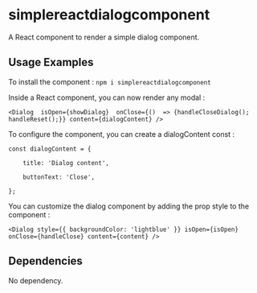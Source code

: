 # simplereactdialogcomponent

A React component to render a simple dialog component.

## Usage Examples

To install the component : `npm i simplereactdialogcomponent`

Inside a React component, you can now render any modal :

    <Dialog  isOpen={showDialog}  onClose={()  => {handleCloseDialog(); handleReset();}} content={dialogContent} />

To configure the component, you can create a dialogContent const :

    const dialogContent = {

        title: 'Dialog content',

        buttonText: 'Close',

    };

You can customize the dialog component by adding the prop style to the component :

    <Dialog style={{ backgroundColor: 'lightblue' }} isOpen={isOpen} onClose={handleClose} content={content} />

## Dependencies

No dependency.
